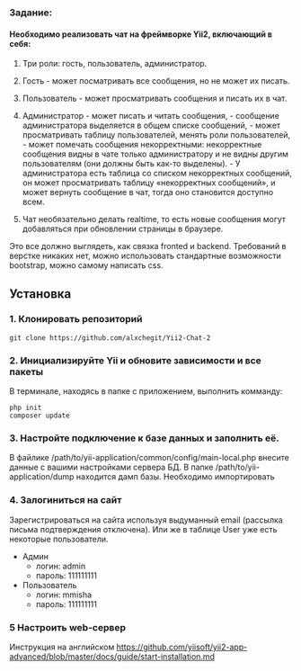 ### Задание:

#### Необходимо реализовать чат на фреймворке Yii2, включающий в себя:


 1. Три роли: гость, пользователь, администратор. 
   1. Гость - может посматривать все сообщения, но не может их писать.
   2. Пользователь - может просматривать сообщения и писать их в чат.
   3. Администратор 
	- может писать и читать сообщения, 
	- сообщение администратора выделяется в общем списке сообщений, 
	- может просматривать таблицу пользователей, менять роли пользователей, 
	- может помечать сообщения некорректными: некорректные сообщения видны в чате только администратору и не видны другим пользователям (они должны быть как-то выделены). 
	- У администратора есть таблица со списком некорректных сообщений, он может просматривать таблицу «некорректных сообщений», и может вернуть сообщение в чат, тогда оно становится доступно всем.

 2. Чат необязательно делать realtime, то есть новые сообщения могут добавляться при обновлении страницы в браузере.

Это все должно выглядеть, как связка fronted и backend. Требований в верстке никаких нет, можно использовать стандартные возможности bootstrap, можно самому написать css.

## Установка 

### 1. Клонировать репозиторий 
```
git clone https://github.com/alxchegit/Yii2-Chat-2
```
### 2. Инициализируйте Yii и обновите зависимости и все пакеты
В терминале, находясь в папке с приложением, выполнить комманду:
```
php init
composer update
```
### 3. Настройте подключение к базе данных и заполнить её.
В файлике /path/to/yii-application/common/config/main-local.php внесите данные с вашими настройками сервера БД. 
В папке /path/to/yii-application/dump находится дамп базы. Необходимо импортировать

### 4. Залогиниться на сайт
Зарегистрироваться на сайта используя выдуманный email (рассылка письма подтверждения отключена). Или же в таблице User уже есть некоторые пользователи. 
- Админ
	- логин: admin
	- пароль: 111111111
- Пользователь
	- логин: mmisha
	- пароль: 111111111

### 5 Настроить web-сервер
Инструкция на английском https://github.com/yiisoft/yii2-app-advanced/blob/master/docs/guide/start-installation.md
